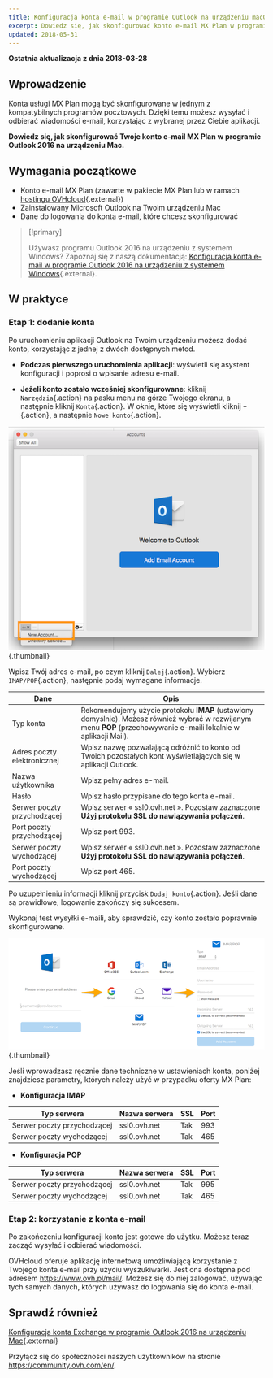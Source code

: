 ```yaml
---
title: Konfiguracja konta e-mail w programie Outlook na urządzeniu macOS
excerpt: Dowiedz się, jak skonfigurować konto e-mail MX Plan w programie Outlook 2016 na urządzeniu Mac
updated: 2018-05-31
---
```


**Ostatnia aktualizacja z dnia 2018-03-28**

## Wprowadzenie

Konta usługi MX Plan mogą być skonfigurowane w jednym z kompatybilnych programów pocztowych. Dzięki temu możesz wysyłać i odbierać wiadomości e-mail, korzystając z wybranej przez Ciebie aplikacji.

**Dowiedz się, jak skonfigurować Twoje konto e-mail MX Plan w programie Outlook 2016 na urządzeniu Mac.**

## Wymagania początkowe

- Konto e-mail MX Plan (zawarte w pakiecie MX Plan lub w ramach [hostingu OVHcloud](https://www.ovhcloud.com/pl/web-hosting/){.external})
- Zainstalowany Microsoft Outlook na Twoim urządzeniu Mac
- Dane do logowania do konta e-mail, które chcesz skonfigurować

> [!primary]
>
> Używasz programu Outlook 2016 na urządzeniu z systemem Windows? Zapoznaj się z naszą dokumentacją: [Konfiguracja konta e-mail w programie Outlook 2016 na urządzeniu z systemem Windows](/pages/web_cloud/email_and_collaborative_solutions/mx_plan/how_to_configure_outlook_2016){.external}.
>

## W praktyce

### Etap 1: dodanie konta

Po uruchomieniu aplikacji Outlook na Twoim urządzeniu możesz dodać konto, korzystając z jednej z dwóch dostępnych metod.

- **Podczas pierwszego uruchomienia aplikacji**: wyświetli się asystent konfiguracji i poprosi o wpisanie adresu e-mail.

- **Jeżeli konto zostało wcześniej skonfigurowane**: kliknij `Narzędzia`{.action} na pasku menu na górze Twojego ekranu, a następnie kliknij `Konta`{.action}. W oknie, które się wyświetli kliknij `+`{.action}, a następnie `Nowe konto`{.action}.

![mxplan](images/configuration-outlook-2016-mac-step1.png){.thumbnail}

Wpisz Twój adres e-mail, po czym kliknij `Dalej`{.action}. Wybierz `IMAP/POP`{.action}, następnie podaj wymagane informacje.

|Dane|Opis|
|---|---|
|Typ konta|Rekomendujemy użycie protokołu **IMAP** (ustawiony domyślnie). Możesz również wybrać w rozwijanym menu **POP** (przechowywanie e-maili lokalnie w aplikacji Mail).|
|Adres poczty elektronicznej|Wpisz nazwę pozwalającą odróżnić to konto od Twoich pozostałych kont wyświetlających się w aplikacji Outlook.|
|Nazwa użytkownika|Wpisz pełny adres e-mail.|
|Hasło|Wpisz hasło przypisane do tego konta e-mail.|
|Serwer poczty przychodzącej|Wpisz serwer « ssl0.ovh.net ». Pozostaw zaznaczone **Użyj protokołu SSL do nawiązywania połączeń**.|
|Port poczty przychodzącej|Wpisz port 993.|
|Serwer poczty wychodzącej|Wpisz serwer « ssl0.ovh.net ». Pozostaw zaznaczone **Użyj protokołu SSL do nawiązywania połączeń**.|
|Port poczty wychodzącej|Wpisz port 465.|

Po uzupełnieniu informacji kliknij przycisk `Dodaj konto`{.action}. Jeśli dane są prawidłowe, logowanie zakończy się sukcesem.

Wykonaj test wysyłki e-maili, aby sprawdzić, czy konto zostało poprawnie skonfigurowane.

![mxplan](images/configuration-outlook-2016-mac-step2.png){.thumbnail}

Jeśli wprowadzasz ręcznie dane techniczne w ustawieniach konta, poniżej znajdziesz parametry, których należy użyć w przypadku oferty MX Plan:

- **Konfiguracja IMAP**

|Typ serwera|Nazwa serwera|SSL|Port|
|---|---|---|---|
|Serwer poczty przychodzącej|ssl0.ovh.net|Tak|993|
|Serwer poczty wychodzącej|ssl0.ovh.net|Tak|465|

- **Konfiguracja POP**

|Typ serwera|Nazwa serwera|SSL|Port|
|---|---|---|---|
|Serwer poczty przychodzącej|ssl0.ovh.net|Tak|995|
|Serwer poczty wychodzącej|ssl0.ovh.net|Tak|465|

### Etap 2: korzystanie z konta e-mail

Po zakończeniu konfiguracji konto jest gotowe do użytku. Możesz teraz zacząć wysyłać i odbierać wiadomości.

OVHcloud oferuje aplikację internetową umożliwiającą korzystanie z Twojego konta e-mail przy użyciu wyszukiwarki. Jest ona dostępna pod adresem <https://www.ovh.pl/mail/>. Możesz się do niej zalogować, używając tych samych danych, których używasz do logowania się do konta e-mail.

## Sprawdź również

[Konfiguracja konta Exchange w programie Outlook 2016 na urządzeniu Mac](/pages/web_cloud/email_and_collaborative_solutions/microsoft_exchange/how_to_configure_outlook_2016_mac){.external}

Przyłącz się do społeczności naszych użytkowników na stronie <https://community.ovh.com/en/>.